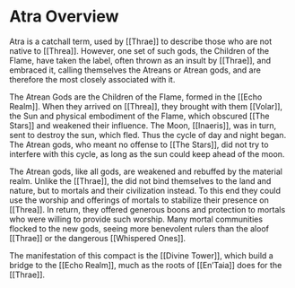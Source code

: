 # Atra Overview
 
 
Atra is a catchall term, used by [[Thrae]] to describe those who are not native to [[Threa]]. However, one set of such gods, the Children of the Flame, have taken the label, often thrown as an insult by [[Thrae]], and embraced it, calling themselves the Atreans or Atrean gods, and are therefore the most closely associated with it. 

The Atrean Gods are the Children of the Flame, formed in the [[Echo Realm]]. When they arrived on [[Threa]], they brought with them [[Volar]], the Sun and physical embodiment of the Flame, which obscured [[The Stars]] and weakened their influence. The Moon, [[Inaeris]], was in turn, sent to destroy the sun, which fled. Thus the cycle of day and night began. The Atrean gods, who meant no offense to [[The Stars]], did not try to interfere with this cycle, as long as the sun could keep ahead of the moon.

The Atrean gods, like all gods, are weakened and rebuffed by the material realm. Unlike the [[Thrae]], the did not bind themselves to the land and nature, but to mortals and their civilization instead. To this end they could use the worship and offerings of mortals to stabilize their presence on [[Threa]]. In return, they offered generous boons and protection to mortals who were willing to provide such worship. Many mortal communities flocked to the new gods, seeing more benevolent rulers than the aloof [[Thrae]] or the dangerous [[Whispered Ones]].  

The manifestation of this compact is the [[Divine Tower]], which build a bridge to the [[Echo Realm]], much as the roots of [[En’Taia]] does for the [[Thrae]]. 



